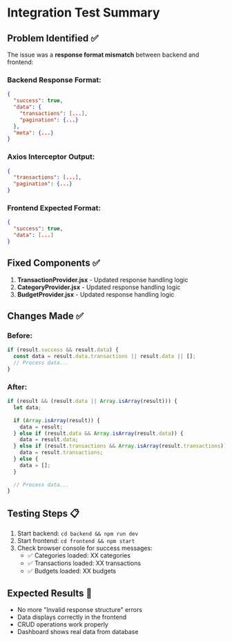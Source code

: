 # Integration Test Summary

## Problem Identified ✅

The issue was a **response format mismatch** between backend and frontend:

### Backend Response Format:
```json
{
  "success": true,
  "data": {
    "transactions": [...],
    "pagination": {...}
  },
  "meta": {...}
}
```

### Axios Interceptor Output:
```json
{
  "transactions": [...],
  "pagination": {...}
}
```

### Frontend Expected Format:
```json
{
  "success": true,
  "data": [...]
}
```

## Fixed Components ✅

1. **TransactionProvider.jsx** - Updated response handling logic
2. **CategoryProvider.jsx** - Updated response handling logic  
3. **BudgetProvider.jsx** - Updated response handling logic

## Changes Made ✅

### Before:
```javascript
if (result.success && result.data) {
  const data = result.data.transactions || result.data || [];
  // Process data...
}
```

### After:
```javascript
if (result && (result.data || Array.isArray(result))) {
  let data;
  
  if (Array.isArray(result)) {
    data = result;
  } else if (result.data && Array.isArray(result.data)) {
    data = result.data;
  } else if (result.transactions && Array.isArray(result.transactions)) {
    data = result.transactions;
  } else {
    data = [];
  }
  
  // Process data...
}
```

## Testing Steps 📋

1. Start backend: `cd backend && npm run dev`
2. Start frontend: `cd frontend && npm start`
3. Check browser console for success messages:
   - ✅ Categories loaded: XX categories
   - ✅ Transactions loaded: XX transactions
   - ✅ Budgets loaded: XX budgets

## Expected Results 🎯

- No more "Invalid response structure" errors
- Data displays correctly in the frontend
- CRUD operations work properly
- Dashboard shows real data from database
